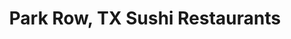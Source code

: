 ---
layout: city
title: Park Row, TX Sushi Restaurants
permalink: /texas/park-row/
stateAbbr: TX
stateName: Texas
cityName: Park Row
---